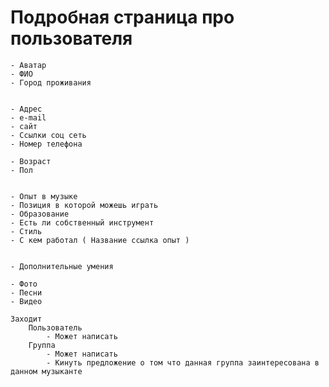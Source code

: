 # Подробная страница про пользователя

    - Аватар
    - ФИО
    - Город проживания


    - Адрес
    - e-mail
    - сайт
    - Ссылки соц сеть
    - Номер телефона

    - Возраст
    - Пол


    - Опыт в музыке
    - Позиция в которой можешь играть
    - Образование
    - Есть ли собственный инструмент
    - Стиль
    - С кем работал ( Название ссылка опыт )


    - Дополнительные умения

    - Фото
    - Песни
    - Видео

    Заходит
        Пользователь
            - Может написать
        Группа
            - Может написать
            - Кинуть предложение о том что данная группа заинтересована в данном музыканте
